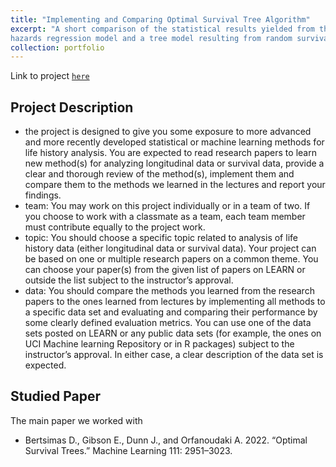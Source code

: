 ```yaml
---
title: "Implementing and Comparing Optimal Survival Tree Algorithm"
excerpt: "A short comparison of the statistical results yielded from the optimal survival tree algorithm (OST) with a traditional Cox proportional
hazards regression model and a tree model resulting from random survival forest methods"
collection: portfolio
---
```


Link to project [`here`](https://github.com/bryanzang/UW-stat437-Project)

## Project Description

- the project is designed to give you some exposure to more advanced and more recently developed statistical or machine learning methods for life history analysis. You are expected to read research papers to learn new method(s) for analyzing longitudinal data or survival data, provide a clear and thorough review of the method(s), implement them and compare them to the methods we learned in the lectures and report your findings.
- team: You may work on this project individually or in a team of two. If you choose to work with a classmate as a team, each team member must contribute equally to the project work.
- topic: You should choose a specific topic related to analysis of life history data (either longitudinal data or survival data). Your project can be based on one or multiple research papers on a common theme. You can choose your paper(s) from the given list of papers on LEARN or outside the list subject to the instructor’s approval.
- data: You should compare the methods you learned from the research papers to the ones learned from lectures by implementing all methods to a specific data set and evaluating and comparing their performance by some clearly defined evaluation metrics. You can use one of the data sets posted on LEARN or any public data sets (for example, the ones on UCI Machine learning Repository or in R packages) subject to the instructor’s approval. In either case, a clear description of the data set is expected.

## Studied Paper

The main paper we worked with
- Bertsimas D., Gibson E., Dunn J., and Orfanoudaki A. 2022. “Optimal Survival Trees.” Machine Learning 111: 2951–3023.

